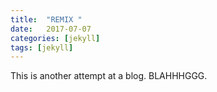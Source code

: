 ```yaml
---
title:  "REMIX "
date:   2017-07-07
categories: [jekyll]
tags: [jekyll]
---
```


This is another attempt at a blog. BLAHHHGGG.
